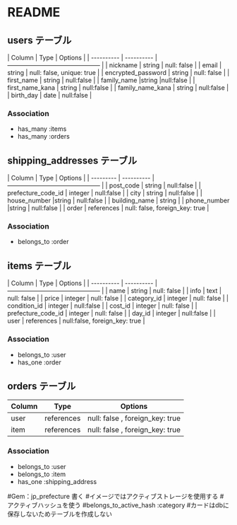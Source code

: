 # README

## users テーブル

| Column | Type | Options |
| ---------- | ---------- | ——————————————— |
| nickname  | string | null: false |
| email | string |  null: false, unique: true |
| encrypted_password | string | null: false |
| first_name | string | null:false |
| family_name |string |null:false |
| first_name_kana | string | null:false | 
| family_name_kana | string | null:false |
| birth_day | date | null:false |


### Association

- has_many :items
- has_many :orders

## shipping_addresses テーブル

| Column | Type | Options |
| --------- | ---------- | ——————————————— |
| post_code | string | null:false |
| prefecture_code_id | integer | null:false |
| city | string | null:false |
| house_number |string | null:false |
| building_name	| string |
| phone_number |string | null:false |
| order | references | null: false, foreign_key: true |

### Association

- belongs_to :order


## items テーブル

| Column | Type | Options |
| ---------- | ---------- | ——————————————— |
| name               | string | null: false |
| info               | text | null: false |
| price              | integer | null: false |
| category_id        | integer | null: false |
| condition_id       | integer | null:false |
| cost_id            | integer | null: false |
| prefecture_code_id | integer | null: false |
| day_id             | integer | null:false |
| user               | references | null:false, foreign_key: true |



### Association

- belongs_to :user
- has_one :order

## orders テーブル

| Column | Type | Options |
| ---------- | ---------- | ------------------------------ |
| user | references | null: false , foreign_key: true|
| item | references | null: false , foreign_key: true|

### Association

- belongs_to :user
- belongs_to :item
- has_one :shipping_address

#Gem：jp_prefecture 書く
#イメージではアクティブストレージを使用する
#アクティブハッシュを使う
#belongs_to_active_hash :category
#カードはdbに保存しないためテーブルを作成しない


